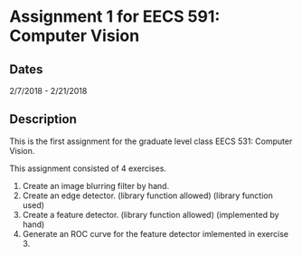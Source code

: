 # Assignment 1 for EECS 591: Computer Vision
## Dates
2/7/2018 - 2/21/2018
## Description
This is the first assignment for the graduate level class EECS 531: Computer Vision.

This assignment consisted of 4 exercises.
  1. Create an image blurring filter by hand.
  2. Create an edge detector. (library function allowed) (library function used)
  3. Create a feature detector. (library function allowed) (implemented by hand)
  4. Generate an ROC curve for the feature detector imlemented in exercise 3.
  
  
